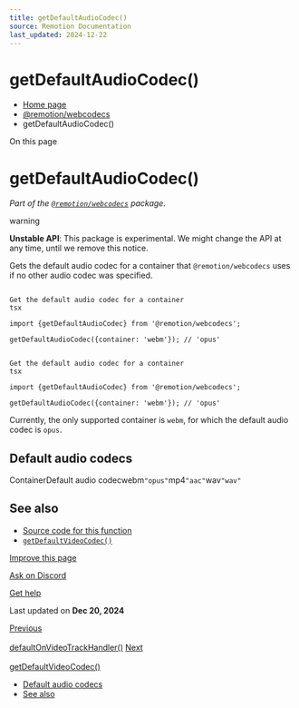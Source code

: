 ```yaml
---
title: getDefaultAudioCodec()
source: Remotion Documentation
last_updated: 2024-12-22
---
```


# getDefaultAudioCodec()

- [Home page](/)
- [@remotion/webcodecs](/docs/webcodecs/)
- getDefaultAudioCodec()

On this page

# getDefaultAudioCodec()

_Part of the [`@remotion/webcodecs`](/docs/webcodecs) package._

warning

**Unstable API**: This package is experimental. We might change the API at any time, until we remove this notice.

Gets the default audio codec for a container that `@remotion/webcodecs` uses if no other audio codec was specified.

```

Get the default audio codec for a container
tsx

import {getDefaultAudioCodec} from '@remotion/webcodecs';

getDefaultAudioCodec({container: 'webm'}); // 'opus'
```

```

Get the default audio codec for a container
tsx

import {getDefaultAudioCodec} from '@remotion/webcodecs';

getDefaultAudioCodec({container: 'webm'}); // 'opus'
```

Currently, the only supported container is `webm`, for which the default audio codec is `opus`.

## Default audio codecs [​](\#default-audio-codecs "Direct link to Default audio codecs")

ContainerDefault audio codecwebm`"opus"`mp4`"aac"`wav`"wav"`

## See also [​](\#see-also "Direct link to See also")

- [Source code for this function](https://github.com/remotion-dev/remotion/blob/main/packages/webcodecs/src/get-default-audio-codec.ts)
- [`getDefaultVideoCodec()`](/docs/webcodecs/get-default-video-codec)

[Improve this page](https://github.com/remotion-dev/remotion/edit/main/packages/docs/docs/webcodecs/get-default-audio-codec.mdx)

[Ask on Discord](https://remotion.dev/discord)

[Get help](/docs/get-help)

Last updated on **Dec 20, 2024**

[Previous\
\
defaultOnVideoTrackHandler()](/docs/webcodecs/default-on-video-track-handler) [Next\
\
getDefaultVideoCodec()](/docs/webcodecs/get-default-video-codec)

- [Default audio codecs](#default-audio-codecs)
- [See also](#see-also)
